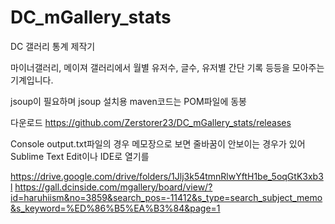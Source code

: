 # DC_mGallery_stats
DC 갤러리 통계 제작기

마이너갤러리, 메이져 갤러리에서
월별 유저수, 글수, 유저별 간단 기록 등등을 모아주는 기계입니다.

jsoup이 필요하며 jsoup 설치용 maven코드는 POM파일에 동봉

다운로드
https://github.com/Zerstorer23/DC_mGallery_stats/releases


Console output.txt파일의 경우 메모장으로 보면 줄바꿈이 안보이는 경우가 있어
Sublime Text Edit이나 IDE로 열기를 

https://drive.google.com/drive/folders/1Jlj3k54tmnRlwYftH1be_5oqGtK3xb3l
https://gall.dcinside.com/mgallery/board/view/?id=haruhiism&no=3859&search_pos=-11412&s_type=search_subject_memo&s_keyword=%ED%86%B5%EA%B3%84&page=1
